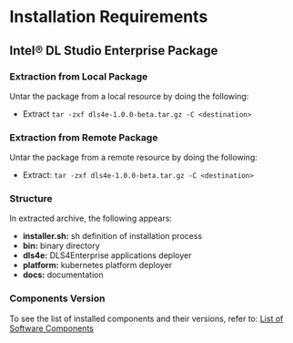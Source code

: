 # Installation Requirements

## Intel® DL Studio Enterprise Package

### Extraction from Local Package

Untar the package from a local resource by doing the following:
* Extract `tar -zxf dls4e-1.0.0-beta.tar.gz -C <destination>`

### Extraction from Remote Package

Untar the package from a remote resource by doing the following:
* Extract: `tar -zxf dls4e-1.0.0-beta.tar.gz -C <destination>`

### Structure

In extracted archive, the following appears:
- **installer.sh:** sh definition of installation process
- **bin:** binary directory
- **dls4e:** DLS4Enterprise applications deployer
- **platform:** kubernetes platform deployer
- **docs:** documentation

### Components Version

To see the list of installed components and their versions, refer to: [List of Software Components](Z_examples/Components)
